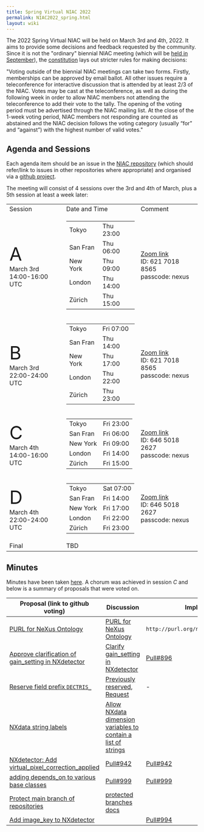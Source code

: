 ```yaml
---
title: Spring Virtual NIAC 2022
permalink: NIAC2022_spring.html
layout: wiki
---
```


The 2022 Spring Virtual NIAC will be held on March 3rd and 4th, 2022. It aims to provide some decisions and feedback requested by the community.
Since it is not the "ordinary" biennial NIAC meeting (which will be [held in September](https://www.nexusformat.org/NIAC2022.html)), the [constitution](https://www.nexusformat.org/NIAC.html) lays out stricter rules for making decisions: 

"Voting outside of the biennial NIAC meetings can take two forms. Firstly, memberships can be approved by email ballot. All other issues require a teleconference for interactive discussion that is attended by at least 2/3 of the NIAC. Votes may be cast at the teleconference, as well as during the following week in order to allow NIAC members not attending the teleconference to add their vote to the tally. The opening of the voting period must be advertised through the NIAC mailing list. At the close of the 1-week voting period, NIAC members not responding are counted as abstained and the NIAC decision follows the voting category (usually “for” and “against”) with the highest number of valid votes."

Agenda and Sessions
----------------
Each agenda item should be an issue in the [NIAC repository](https://github.com/nexusformat/NIAC/issues) (which should refer/link to issues in other repositories where appropriate) and organised via a [github project](https://github.com/nexusformat/NIAC/projects/4).

The meeting will consist of 4 sessions over the 3rd and 4th of March, plus a 5th session at least a week later:
<table>
<TR><TD> Session </TD><TD> Date and Time </TD><TD> Comment </TD></TR>
<TR><TD> <font size="+10">A</font> <BR>March 3rd<BR>14:00-16:00 UTC</TD><TD>
<table>
<TR><TD>Tokyo</TD><TD>Thu 23:00</TD></TR>
<TR><TD>San Fran</TD><TD>Thu 06:00</TD></TR>
<TR><TD>New York</TD><TD>Thu 09:00</TD></TR>
<TR><TD>London</TD><TD>Thu 14:00</TD></TR>
<TR><TD>Zürich</TD><TD>Thu 15:00</TD></TR>
</table>
</TD><TD> <A href="https://psich.zoom.us/j/62170188565?pwd=VUNUMDR5V3NNRDFHd3pzM2liQnplZz09">Zoom link</A><BR>
  ID: 621 7018 8565 <BR>passcode: nexus</TD></TR>
<TR><TD> <font size="+10">B</font> <BR>March 3rd<BR>22:00-24:00 UTC </TD><TD>
<table>
<TR><TD>Tokyo</TD><TD>Fri 07:00</TD></TR>
<TR><TD>San Fran</TD><TD>Thu 14:00</TD></TR>
<TR><TD>New York</TD><TD>Thu 17:00</TD></TR>
<TR><TD>London</TD><TD>Thu 22:00</TD></TR>
<TR><TD>Zürich</TD><TD>Thu 23:00</TD></TR>
</table>
  </TD><TD> <A href="https://psich.zoom.us/j/62170188565?pwd=VUNUMDR5V3NNRDFHd3pzM2liQnplZz09">Zoom link</A><BR>
  ID: 621 7018 8565 <BR>passcode: nexus </TD></TR>
<TR><TD> <font size="+10">C</font> <BR>March 4th<BR>14:00-16:00 UTC</TD><TD>
<table>
<TR><TD>Tokyo</TD><TD>Fri 23:00</TD></TR>
<TR><TD>San Fran</TD><TD>Fri 06:00</TD></TR>
<TR><TD>New York</TD><TD>Fri 09:00</TD></TR>
<TR><TD>London</TD><TD>Fri 14:00</TD></TR>
<TR><TD>Zürich</TD><TD>Fri 15:00</TD></TR>
</table>
  </TD><TD> <A href="https://psich.zoom.us/j/64650182627?pwd=c08xY0NxRGt1Z0FaQkxZRlRBZEVTUT09">Zoom link</A><BR>
  ID: 646 5018 2627 <BR>passcode: nexus  </TD></TR>
<TR><TD> <font size="+10">D</font> <BR>March 4th<BR>22:00-24:00 UTC</TD><TD> 
<table>
<TR><TD>Tokyo</TD><TD>Sat 07:00</TD></TR>
<TR><TD>San Fran</TD><TD>Fri 14:00</TD></TR>
<TR><TD>New York</TD><TD>Fri 17:00</TD></TR>
<TR><TD>London</TD><TD>Fri 22:00</TD></TR>
<TR><TD>Zürich</TD><TD>Fri 23:00</TD></TR>
</table>
  </TD><TD> <A href="https://psich.zoom.us/j/64650182627?pwd=c08xY0NxRGt1Z0FaQkxZRlRBZEVTUT09">Zoom link</A><BR>
  ID: 646 5018 2627 <BR>passcode: nexus  </TD></TR>
<TR><TD> Final </TD><TD> TBD </TD><TD>   </TD></TR>
</table>

  
Minutes
-------

Minutes have been taken [here](https://www.nexusformat.org/NIAC2022_spring_minutes.html). A chorum was achieved in session *C* and below is a summary of proposals that were voted on.


|    Proposal (link to github voting)     |  Discussion  |  Implementation  |   Vote Count    |
| --- | --- | --- | --- |
| [PURL for NeXus Ontology](https://github.com/nexusformat/NIAC/issues/95#issuecomment-1059210877) | [PURL for NeXus Ontology](https://github.com/nexusformat/NIAC/issues/95) | `http://purl.org/nexusformat/definitions/` | Ongoing |
| [Approve clarification of gain_setting in NXdetector](https://github.com/nexusformat/NIAC/issues/100#issue-1154265378) | [Clarify gain_setting in NXdetector](https://github.com/nexusformat/definitions/issues/894) | [Pull#896](https://github.com/nexusformat/definitions/pull/896) | Ongoing |
| [Reserve field prefix `DECTRIS_`](https://github.com/nexusformat/NIAC/issues/110#issue-1158281367) | [Previously reserved](https://manual.nexusformat.org/datarules.html?#reserved-prefixes), [Request](https://github.com/nexusformat/definitions/issues/993) | - | Ongoing |
| [NXdata string labels](https://github.com/nexusformat/NIAC/issues/97#issuecomment-1059256273) | [Allow NXdata dimension variables to contain a list of strings](https://github.com/nexusformat/definitions/issues/945) | []() | Ongoing |
| [NXdetector: Add virtual_pixel_correction_applied](https://github.com/nexusformat/NIAC/issues/94#issuecomment-1059276075) |  [Pull#942](https://github.com/nexusformat/definitions/pull/942) | [Pull#942](https://github.com/nexusformat/definitions/pull/942) | Ongoing |
| [adding depends_on to various base classes](https://github.com/nexusformat/NIAC/issues/109#issuecomment-1059283549) | [Pull#999](https://github.com/nexusformat/definitions/pull/999) | [Pull#999](https://github.com/nexusformat/definitions/pull/999) | Ongoing |
| [Protect main branch of repositories](https://github.com/nexusformat/NIAC/issues/113#issuecomment-1059291945) | [protected branches docs](https://docs.github.com/en/repositories/configuring-branches-and-merges-in-your-repository/defining-the-mergeability-of-pull-requests/about-protected-branches) | []() | Ongoing |
| [Add image_key to NXdetector](https://github.com/nexusformat/NIAC/issues/111#issuecomment-1059295950) | []() | [Pull#994](https://github.com/nexusformat/definitions/pull/994) | Ongoing |


